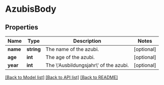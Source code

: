 # AzubisBody

## Properties
Name | Type | Description | Notes
------------ | ------------- | ------------- | -------------
**name** | **string** | The name of the azubi. | [optional] 
**age** | **int** | The age of the azubi. | [optional] 
**year** | **int** | The \\&#x27;Ausbildungsjahr\\&#x27; of the azubi. | [optional] 

[[Back to Model list]](../../README.md#documentation-for-models) [[Back to API list]](../../README.md#documentation-for-api-endpoints) [[Back to README]](../../README.md)

